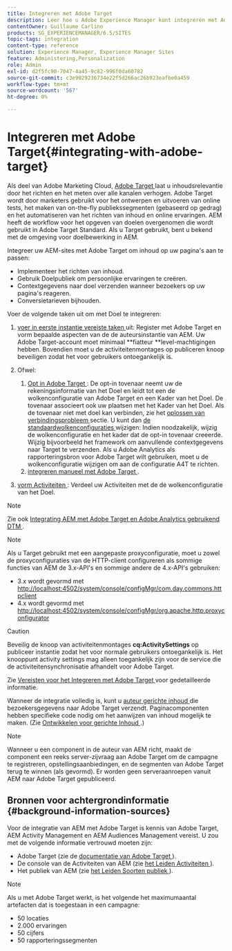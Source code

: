 ```yaml
---
title: Integreren met Adobe Target
description: Leer hoe u Adobe Experience Manager kunt integreren met Adobe Target.
contentOwner: Guillaume Carlino
products: SG_EXPERIENCEMANAGER/6.5/SITES
topic-tags: integration
content-type: reference
solution: Experience Manager, Experience Manager Sites
feature: Administering,Personalization
role: Admin
exl-id: d2f5fc90-7047-4a45-9c82-996f0da60782
source-git-commit: c3e9029236734e22f5d266ac26b923eafbe0a459
workflow-type: tm+mt
source-wordcount: '567'
ht-degree: 0%

---
```


# Integreren met Adobe Target{#integrating-with-adobe-target}

Als deel van Adobe Marketing Cloud, [ Adobe Target ](https://www.adobe.com/ro/solutions/testing-targeting/testandtarget.html) laat u inhoudsrelevantie door het richten en het meten over alle kanalen verhogen. Adobe Target wordt door marketers gebruikt voor het ontwerpen en uitvoeren van online tests, het maken van on-the-fly publiekssegmenten (gebaseerd op gedrag) en het automatiseren van het richten van inhoud en online ervaringen. AEM heeft de workflow voor het opgeven van doelen overgenomen die wordt gebruikt in Adobe Target Standard. Als u Target gebruikt, bent u bekend met de omgeving voor doelbewerking in AEM.

Integreer uw AEM-sites met Adobe Target om inhoud op uw pagina&#39;s aan te passen:

* Implementeer het richten van inhoud.
* Gebruik Doelpubliek om persoonlijke ervaringen te creëren.
* Contextgegevens naar doel verzenden wanneer bezoekers op uw pagina&#39;s reageren.
* Conversietarieven bijhouden.

Voer de volgende taken uit om met Doel te integreren:

1. [ voer in eerste instantie vereiste taken ](/help/sites-administering/target-requirements.md) uit: Register met Adobe Target en vorm bepaalde aspecten van de de auteursinstantie van AEM. Uw Adobe Target-account moet minimaal **fiatteur **level-machtigingen hebben. Bovendien moet u de activiteitenmontages op publiceren knoop beveiligen zodat het voor gebruikers ontoegankelijk is.

1. Ofwel:

   1. [ Opt in Adobe Target ](/help/sites-administering/opt-in.md): De opt-in tovenaar neemt uw de rekeningsinformatie van het Doel en leidt tot een de wolkenconfiguratie van Adobe Target en een Kader van het Doel. De tovenaar associeert ook uw plaatsen met het Kader van het Doel. Als de tovenaar niet met doel kan verbinden, zie het [ oplossen van verbindingsprobleem ](/help/sites-administering/target-configuring.md#troubleshooting-target-connection-problems) sectie. U kunt dan [ de standaardwolkenconfiguraties ](/help/sites-administering/target-configuring.md#modifying-the-opt-in-wizard-configurations) wijzigen: Indien noodzakelijk, wijzig de wolkenconfiguratie en het kader dat de opt-in tovenaar creeerde. Wijzig bijvoorbeeld het framework om aanvullende contextgegevens naar Target te verzenden. Als u Adobe Analytics als rapporteringsbron voor Adobe Target wilt gebruiken, moet u de wolkenconfiguratie wijzigen om aan de configuratie A4T te richten.
   1. [ integreren manueel met Adobe Target ](/help/sites-administering/target-configuring.md#manually-integrating-with-adobe-target).

1. [ vorm Activiteiten ](/help/sites-authoring/activitylib.md): Verdeel uw Activiteiten met de de wolkenconfiguratie van het Doel.

>[!NOTE]
>
>Zie ook [ Integrating AEM met Adobe Target en Adobe Analytics gebruikend DTM ](https://helpx.adobe.com/experience-manager/using/integrate-digital-marketing-solutions.html).

>[!NOTE]
>
>Als u Target gebruikt met een aangepaste proxyconfiguratie, moet u zowel de proxyconfiguraties van de HTTP-client configureren als sommige functies van AEM de 3.x-API&#39;s en sommige andere de 4.x-API&#39;s gebruiken:
>
>* 3.x wordt gevormd met [ http://localhost:4502/system/console/configMgr/com.day.commons.httpclient](http://localhost:4502/system/console/configMgr/com.day.commons.httpclient)
>* 4.x wordt gevormd met [ http://localhost:4502/system/console/configMgr/org.apache.http.proxyconfigurator](http://localhost:4502/system/console/configMgr/org.apache.http.proxyconfigurator)
>

>[!CAUTION]
>
>Beveilig de knoop van activiteitenmontages **cq:ActivitySettings** op publiceer instantie zodat het voor normale gebruikers ontoegankelijk is. Het knooppunt activity settings mag alleen toegankelijk zijn voor de service die de activiteitensynchronisatie afhandelt voor Adobe Target.
>
>Zie [ Vereisten voor het Integreren met Adobe Target ](/help/sites-administering/target-requirements.md#securing-the-activity-settings-node) voor gedetailleerde informatie.

Wanneer de integratie volledig is, kunt u [ auteur gerichte inhoud ](/help/sites-authoring/content-targeting-touch.md) die bezoekersgegevens naar Adobe Target verzendt. Paginacomponenten hebben specifieke code nodig om het aanwijzen van inhoud mogelijk te maken. (Zie [ Ontwikkelen voor gerichte Inhoud ](/help/sites-developing/target.md).)

>[!NOTE]
>
>Wanneer u een component in de auteur van AEM richt, maakt de component een reeks server-zijvraag aan Adobe Target om de campagne te registreren, opstellingsaanbiedingen, en de segmenten van Adobe Target terug te winnen (als gevormd). Er worden geen serveraanroepen vanuit AEM naar Adobe Target gepubliceerd.

## Bronnen voor achtergrondinformatie {#background-information-sources}

Voor de integratie van AEM met Adobe Target is kennis van Adobe Target, AEM Activity Management en AEM Audiences Management vereist. U zou met de volgende informatie vertrouwd moeten zijn:

* Adobe Target (zie de [ documentatie van Adobe Target ](https://experienceleague.adobe.com/docs/target/using/target-home.html)).
* De console van de Activiteiten van AEM (zie [ het Leiden Activiteiten ](/help/sites-authoring/activitylib.md)).
* Het publiek van AEM (zie [ het Leiden Soorten publiek ](/help/sites-authoring/managing-audiences.md)).

>[!NOTE]
>
>Als u met Adobe Target werkt, is het volgende het maximumaantal artefacten dat is toegestaan in een campagne:
>
>* 50 locaties
>* 2.000 ervaringen
>* 50 cijfers
>* 50 rapporteringssegmenten
>

